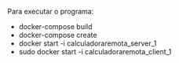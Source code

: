Para executar o programa:
- docker-compose build
- docker-compose create
- docker start -i calculadoraremota_server_1
- sudo docker start -i calculadoraremota_client_1